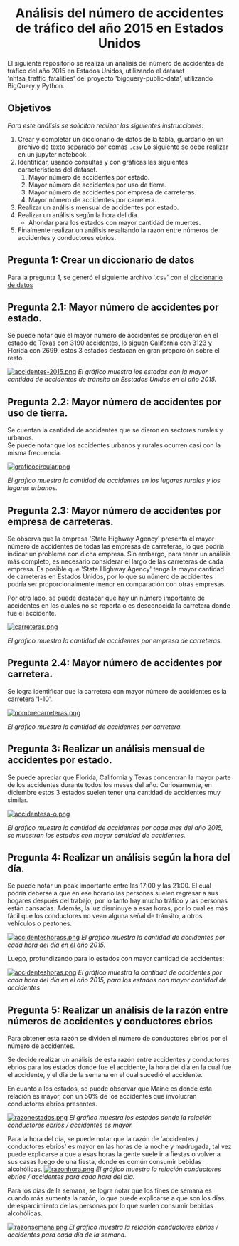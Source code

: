 <h1 align="center"> Análisis del número de accidentes de tráfico del año 2015 en Estados Unidos</h1>

El siguiente repositorio se realiza un análisis del número de accidentes de tráfico del año 2015 en Estados Unidos, utilizando el dataset 'nhtsa_traffic_fatalities' del proyecto 'bigquery-public-data', utilizando BigQuery y Python.


## Objetivos
_Para este análisis se solicitan realizar las siguientes instrucciones:_
1. Crear y completar un diccionario de datos de la tabla, guardarlo en un archivo de texto separado por comas `.csv`
Lo siguiente se debe realizar en un jupyter notebook.
2. Identificar, usando consultas y con gráficas las siguientes características del dataset.
   1. Mayor número de accidentes por estado.
   2. Mayor número de accidentes por uso de tierra.
   3. Mayor número de accidentes por empresa de carreteras.
   4. Mayor número de accidentes por carretera.
3. Realizar un análisis mensual de accidentes por estado.
4. Realizar un análisis según la hora del dia.
   - Ahondar para los estados con mayor cantidad de muertes.
5. Finalmente realizar un análisis resaltando la razón entre números de accidentes y conductores ebrios.

## Pregunta 1: Crear un diccionario de datos
Para la pregunta 1, se generó el siguiente archivo '.csv' con el [diccionario de datos](diccionario_de_datos.csv)

## Pregunta 2.1: Mayor número de accidentes por estado.

Se puede notar que el mayor número de accidentes se produjeron en el estado de Texas con 3190 accidentes, lo siguen California con 3123 y Florida con 2699, estos 3 estados destacan en gran proporción sobre el resto.

[![accidentes-2015.png](https://i.postimg.cc/C1Bqk1YY/accidentes-2015.png)](https://postimg.cc/9R20jcrN)
_El gráfico muestra los estados con la mayor cantidad de accidentes de tránsito en Esstados Unidos en el año 2015._

## Pregunta 2.2: Mayor número de accidentes por uso de tierra.

Se cuentan la cantidad de accidentes que se dieron en sectores rurales y urbanos.  
Se puede notar que los accidentes urbanos y rurales ocurren casi con la misma frecuencia.

[![graficocircular.png](https://i.postimg.cc/VLM48FnC/graficocircular.png)](https://postimg.cc/9rmyPZxm)

_El gráfico muestra la cantidad de accidentes en los lugares rurales y los lugares urbanos._

## Pregunta 2.3: Mayor número de accidentes por empresa de carreteras.

Se observa que la empresa 'State Highway Agency' presenta el mayor número de accidentes de todas las empresas de carreteras, lo que podría indicar un problema con dicha empresa. Sin embargo, para tener un análisis más completo, es necesario considerar el largo de las carreteras de cada empresa. Es posible que 'State Highway Agency' tenga la mayor cantidad de carreteras en Estados Unidos, por lo que su número de accidentes podría ser proporcionalmente menor en comparación con otras empresas.  

Por otro lado, se puede destacar que hay un número importante de accidentes en los cuales no se reporta o es desconocida la carretera donde fue el accidente.

[![carreteras.png](https://i.postimg.cc/7ZYxGWMn/carreteras.png)](https://postimg.cc/LnwdGvWJ)

_El gráfico muestra la cantidad de accidentes por empresa de carreteras._  

## Pregunta 2.4: Mayor número de accidentes por carretera.

Se logra identificar que la carretera con mayor número de accidentes es la carretera 'I-10'.

[![nombrecarreteras.png](https://i.postimg.cc/qMrB0RNY/nombrecarreteras.png)](https://postimg.cc/23HN7CFF)

_El gráfico muestra la cantidad de accidentes por carretera._


## Pregunta 3: Realizar un análisis mensual de accidentes por estado.

Se puede apreciar que Florida, California y Texas concentran la mayor parte de los accidentes durante todos los meses del año. Curiosamente, en diciembre estos 3 estados suelen tener una cantidad de accidentes muy similar.

[![accidentesa-o.png](https://i.postimg.cc/kg17xvT3/accidentesa-o.png)](https://postimg.cc/4YcCGVCB)

_El gráfico muestra la cantidad de accidentes por cada mes del año 2015, se muestran los estados con mayor cantidad de accidentes._

## Pregunta 4: Realizar un análisis según la hora del día.

Se puede notar un peak importante entre las 17:00 y las 21:00. El cual podría deberse a que en ese horario las personas suelen regresar a sus hogares después del trabajo, por lo tanto hay mucho tráfico y las personas están cansadas. Además, la luz disminuye a esas horas, por lo cual es más fácil que los conductores no vean alguna señal de tránsito, a otros vehículos o peatones.


[![accidenteshorass.png](https://i.postimg.cc/Fstb42Xz/accidenteshorass.png)](https://postimg.cc/hhrQ8ZjR)
_El gráfico muestra la cantidad de accidentes por cada hora del día en el año 2015._

Luego, profundizando para lo estados con mayor cantidad de accidentes:  

[![accidenteshoras.png](https://i.postimg.cc/X7gjvbFv/accidenteshoras.png)](https://postimg.cc/jLL08BMV)
_El gráfico muestra la cantidad de accidentes por cada hora del día en el año 2015, para los estados con mayor cantidad de accidentes_


## Pregunta 5: Realizar un análisis de la razón entre números de accidentes y conductores ebrios
Para obtener esta razón se dividen el número de conductores ebrios por el número de accidentes.

Se decide realizar un análisis de esta razón entre accidentes y conductores ebrios para los estados donde fue el accidente, la hora del día en la cual fue el accidente, y el día de la semana en el cual sucedió el accidente.

En cuanto a los estados, se puede observar que Maine es donde esta relación es mayor, con un 50% de los accidentes que involucran conductores ebrios presentes.

[![razonestados.png](https://i.postimg.cc/T2g2Zm3g/razonestados.png)](https://postimg.cc/5j9MzXv2)
_El gráfico muestra los estados donde la relación conductores ebrios / accidentes es mayor._

Para la hora del día, se puede notar que la razón de 'accidentes / conductores ebrios' es mayor en las horas de la noche y madrugada, tal vez puede explicarse a que a esas horas la gente suele ir a fiestas o volver a sus casas luego de una fiesta, donde es común consumir bebidas alcohólicas.
[![razonhora.png](https://i.postimg.cc/rs18x6PQ/razonhora.png)](https://postimg.cc/0KNR14xw)
_El gráfico muestra la relación conductores ebrios / accidentes para cada hora del día._

Para los días de la semana, se logra notar que los fines de semana es cuando más aumenta la razón, lo que puede explicarse a que son los días de esparcimiento de las personas por lo que suelen consumir bebidas alcohólicas.

[![razonsemana.png](https://i.postimg.cc/SRFSnQDn/razonsemana.png)](https://postimg.cc/Q9mGPDLD)
_El gráfico muestra la relación conductores ebrios / accidentes para cada día de la semana._
